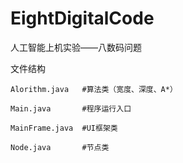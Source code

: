 # EightDigitalCode
人工智能上机实验——八数码问题

文件结构
```
Alorithm.java   #算法类（宽度、深度、A*）

Main.java       #程序运行入口

MainFrame.java  #UI框架类

Node.java       #节点类
